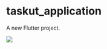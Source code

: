 # taskut_application

A new Flutter project.

<img src="https://raw.githubusercontent.com/mahdiramezanii/Taskcut/master/assets/images/Screenshot%202024-03-31%20165611.png">

